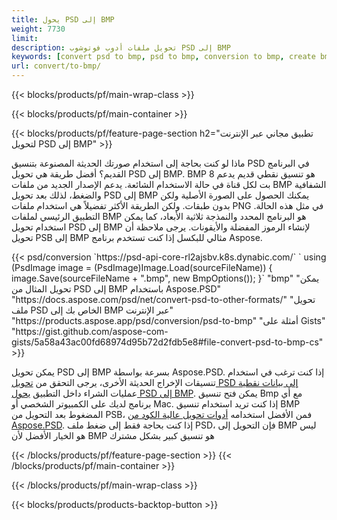 ```yaml
---
title: يحول PSD إلى BMP
weight: 7730
limit: 
description: تحويل ملفات أدوب فوتوشوب PSD إلى BMP
keywords: [convert psd to bmp, psd to bmp, conversion to bmp, create bmp from psd, print psd as bmp]
url: convert/to-bmp/
---
```


{{< blocks/products/pf/main-wrap-class >}}

{{< blocks/products/pf/main-container >}}

{{< blocks/products/pf/feature-page-section h2="تطبيق مجاني عبر الإنترنت لتحويل PSD إلى BMP" >}}
<p>ماذا لو كنت بحاجة إلى استخدام صورتك الحديثة المصنوعة بتنسيق PSD في البرنامج القديم؟ أفضل طريقة هي تحويل PSD إلى BMP. BMP هو تنسيق نقطي قديم يدعم 8 بت لكل قناة في حالة الاستخدام الشائعة. يدعم الإصدار الجديد من ملفات BMP الشفافية والضغط، لذلك بعد تحويل PSD إلى BMP يمكنك الحصول على الصورة الأصلية ولكن بدون طبقات. ولكن الطريقة الأكثر تفضيلاً هي استخدام ملفات PNG في مثل هذه الحالة. التطبيق الرئيسي لملفات BMP هو البرنامج المحدد والنمذجة ثلاثية الأبعاد، كما يمكن استخدام تحويل PSD إلى BMP لإنشاء الرموز المفضلة والأيقونات. يرجى ملاحظة أن تحويل PSB إلى BMP مثالي للبكسل إذا كنت تستخدم برنامج Aspose.</p>
{{< psd/conversion `https://psd-api-core-rl2ajsbv.k8s.dynabic.com/` 
`    using (PsdImage image = (PsdImage)Image.Load(sourceFileName))
    {
        image.Save(sourceFileName + ".bmp",  new BmpOptions());
    }` 
	"bmp" 
"يمكن تحويل المثال من PSD إلى BMP باستخدام Aspose.PSD"  "https://docs.aspose.com/psd/net/convert-psd-to-other-formats/" 
"تحويل ملف PSD الخاص بك إلى BMP عبر الإنترنت" "https://products.aspose.app/psd/conversion/psd-to-bmp" 
"أمثلة على Gists" "https://gist.github.com/aspose-com-gists/5a58a43ac00fd68974d95b72d2fdb5e8#file-convert-psd-to-bmp-cs" >}}
<p>يمكن تحويل PSD إلى BMP بسرعة بواسطة Aspose.PSD. إذا كنت ترغب في استخدام تنسيقات الإخراج الحديثة الأخرى، يرجى التحقق من <a href="/psd/convert">تحويل PSD إلى بيانات نقطية</a> عمليات الشراء داخل التطبيق <a href="/psd/convert/to-bmp">يحول PSD إلى BMP</a>. يمكن فتح تنسيق Bmp مع أي برنامج لديك على الكمبيوتر الشخصي أو Mac. إذا كنت تريد استخدام تنسيق BMP المضغوط بعد التحويل من PSB، فمن الأفضل استخدامه <a href="/psd">أدوات تحويل عالية الكود من Aspose.PSD</a>. إذا كنت بحاجة فقط إلى ضغط ملف PSD، فإن التحويل إلى BMP ليس هو الخيار الأفضل لأن BMP هو تنسيق كبير بشكل مشترك</p>
{{< /blocks/products/pf/feature-page-section >}}
{{< /blocks/products/pf/main-container >}}


{{< /blocks/products/pf/main-wrap-class >}}

{{< blocks/products/products-backtop-button >}}
